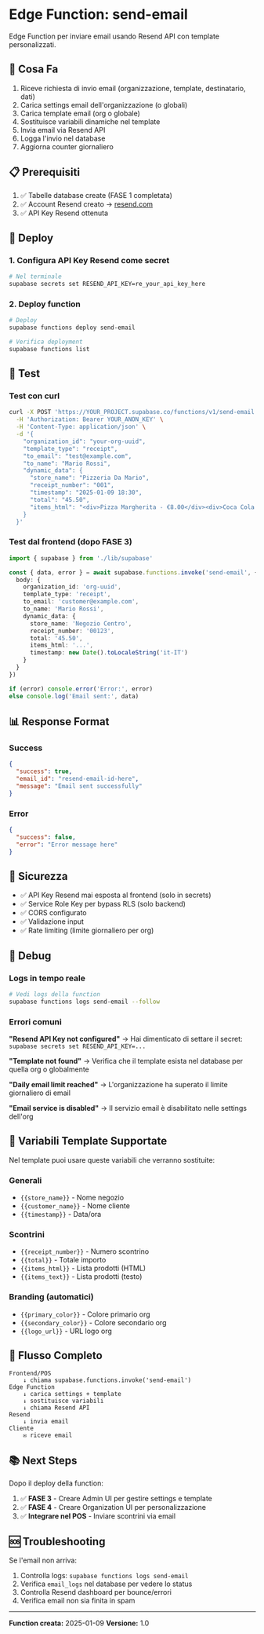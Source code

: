 # Edge Function: send-email

Edge Function per inviare email usando Resend API con template personalizzati.

## 🎯 Cosa Fa

1. Riceve richiesta di invio email (organizzazione, template, destinatario, dati)
2. Carica settings email dell'organizzazione (o globali)
3. Carica template email (org o globale)
4. Sostituisce variabili dinamiche nel template
5. Invia email via Resend API
6. Logga l'invio nel database
7. Aggiorna counter giornaliero

## 📋 Prerequisiti

1. ✅ Tabelle database create (FASE 1 completata)
2. ✅ Account Resend creato → [resend.com](https://resend.com)
3. ✅ API Key Resend ottenuta

## 🚀 Deploy

### 1. Configura API Key Resend come secret

```bash
# Nel terminale
supabase secrets set RESEND_API_KEY=re_your_api_key_here
```

### 2. Deploy function

```bash
# Deploy
supabase functions deploy send-email

# Verifica deployment
supabase functions list
```

## 🧪 Test

### Test con curl

```bash
curl -X POST 'https://YOUR_PROJECT.supabase.co/functions/v1/send-email' \
  -H 'Authorization: Bearer YOUR_ANON_KEY' \
  -H 'Content-Type: application/json' \
  -d '{
    "organization_id": "your-org-uuid",
    "template_type": "receipt",
    "to_email": "test@example.com",
    "to_name": "Mario Rossi",
    "dynamic_data": {
      "store_name": "Pizzeria Da Mario",
      "receipt_number": "001",
      "timestamp": "2025-01-09 18:30",
      "total": "45.50",
      "items_html": "<div>Pizza Margherita - €8.00</div><div>Coca Cola - €3.00</div>"
    }
  }'
```

### Test dal frontend (dopo FASE 3)

```typescript
import { supabase } from './lib/supabase'

const { data, error } = await supabase.functions.invoke('send-email', {
  body: {
    organization_id: 'org-uuid',
    template_type: 'receipt',
    to_email: 'customer@example.com',
    to_name: 'Mario Rossi',
    dynamic_data: {
      store_name: 'Negozio Centro',
      receipt_number: '00123',
      total: '45.50',
      items_html: '...',
      timestamp: new Date().toLocaleString('it-IT')
    }
  }
})

if (error) console.error('Error:', error)
else console.log('Email sent:', data)
```

## 📊 Response Format

### Success

```json
{
  "success": true,
  "email_id": "resend-email-id-here",
  "message": "Email sent successfully"
}
```

### Error

```json
{
  "success": false,
  "error": "Error message here"
}
```

## 🔐 Sicurezza

- ✅ API Key Resend mai esposta al frontend (solo in secrets)
- ✅ Service Role Key per bypass RLS (solo backend)
- ✅ CORS configurato
- ✅ Validazione input
- ✅ Rate limiting (limite giornaliero per org)

## 🐛 Debug

### Logs in tempo reale

```bash
# Vedi logs della function
supabase functions logs send-email --follow
```

### Errori comuni

**"Resend API Key not configured"**
→ Hai dimenticato di settare il secret: `supabase secrets set RESEND_API_KEY=...`

**"Template not found"**
→ Verifica che il template esista nel database per quella org o globalmente

**"Daily email limit reached"**
→ L'organizzazione ha superato il limite giornaliero di email

**"Email service is disabled"**
→ Il servizio email è disabilitato nelle settings dell'org

## 📝 Variabili Template Supportate

Nel template puoi usare queste variabili che verranno sostituite:

### Generali
- `{{store_name}}` - Nome negozio
- `{{customer_name}}` - Nome cliente
- `{{timestamp}}` - Data/ora

### Scontrini
- `{{receipt_number}}` - Numero scontrino
- `{{total}}` - Totale importo
- `{{items_html}}` - Lista prodotti (HTML)
- `{{items_text}}` - Lista prodotti (testo)

### Branding (automatici)
- `{{primary_color}}` - Colore primario org
- `{{secondary_color}}` - Colore secondario org
- `{{logo_url}}` - URL logo org

## 🔄 Flusso Completo

```
Frontend/POS
    ↓ chiama supabase.functions.invoke('send-email')
Edge Function
    ↓ carica settings + template
    ↓ sostituisce variabili
    ↓ chiama Resend API
Resend
    ↓ invia email
Cliente
    ✉️ riceve email
```

## 📚 Next Steps

Dopo il deploy della function:

1. ✅ **FASE 3** - Creare Admin UI per gestire settings e template
2. ✅ **FASE 4** - Creare Organization UI per personalizzazione
3. ✅ **Integrare nel POS** - Inviare scontrini via email

## 🆘 Troubleshooting

Se l'email non arriva:

1. Controlla logs: `supabase functions logs send-email`
2. Verifica `email_logs` nel database per vedere lo status
3. Controlla Resend dashboard per bounce/errori
4. Verifica email non sia finita in spam

---

**Function creata:** 2025-01-09
**Versione:** 1.0
